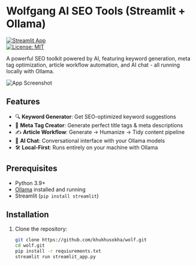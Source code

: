 # Wolfgang AI SEO Tools (Streamlit + Ollama)

[![Streamlit App](https://static.streamlit.io/badges/streamlit_badge_black_white.svg)](https://your-repo-name.streamlit.app)  
[![License: MIT](https://img.shields.io/badge/License-MIT-yellow.svg)](https://opensource.org/licenses/MIT)

A powerful SEO toolkit powered by AI, featuring keyword generation, meta tag optimization, article workflow automation, and AI chat - all running locally with Ollama.

![App Screenshot](https://i.imgur.com/your-screenshot.png)

## Features

- 🔍 **Keyword Generator**: Get SEO-optimized keyword suggestions
- 📝 **Meta Tag Creator**: Generate perfect title tags & meta descriptions
- ✍️ **Article Workflow**: Generate → Humanize → Tidy content pipeline
- 🤖 **AI Chat**: Conversational interface with your Ollama models
- 🛠️ **Local-First**: Runs entirely on your machine with Ollama

## Prerequisites

- Python 3.9+
- [Ollama](https://ollama.ai) installed and running
- Streamlit (`pip install streamlit`)

## Installation

1. Clone the repository:
   ```bash
   git clone https://github.com/khukhusokha/wolf.git
   cd wolf.git
   pip install -r requiurements.txt
   streamlit run streamlit_app.py 

